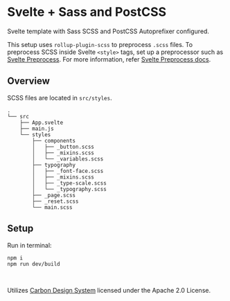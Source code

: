 # Svelte + Sass and PostCSS

Svelte template with Sass SCSS and PostCSS Autoprefixer configured.

This setup uses `rollup-plugin-scss` to preprocess `.scss` files. To preprocess SCSS inside Svelte `<style>` tags, set up a preprocessor such as [Svelte Preprocess](https://github.com/sveltejs/svelte-preprocess). For more information, refer [Svelte Preprocess docs](https://github.com/sveltejs/svelte-preprocess/tree/main/docs).

## Overview

SCSS files are located in `src/styles`.

```
.
└── src
    ├── App.svelte
    ├── main.js
    └── styles
        ├── components
        │   ├── _button.scss
        │   ├── _mixins.scss
        │   └── _variables.scss
        ├── typography
        │   ├── _font-face.scss
        │   ├── _mixins.scss
        │   ├── _type-scale.scss
        │   └── _typography.scss
        ├── _page.scss
        ├── _reset.scss
        └── main.scss
```

## Setup

Run in terminal:
```
npm i
npm run dev/build
```
<br>

Utilizes [Carbon Design System](https://github.com/carbon-design-system/carbon) licensed under the Apache 2.0 License.
